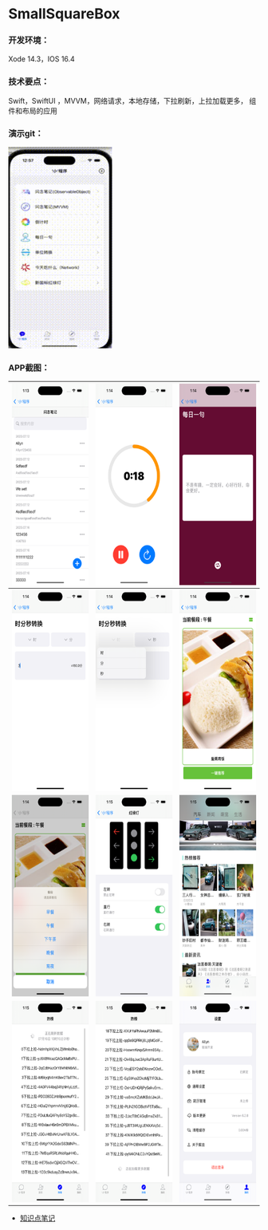 # SmallSquareBox 
### 开发环境：
 Xode 14.3，IOS 16.4
### 技术要点：
 Swift，SwiftUI ，MVVM，网络请求，本地存储，下拉刷新，上拉加载更多， 组件和布局的应用

### 演示git：

<img src="https://github.com/Allyns/SmallSquareBox/blob/main/SmallSquareBox/1689484174338.gif" width="208" height="404">

### APP截图：

| <img src="https://github.com/Allyns/SmallSquareBox/blob/main/SmallSquareBox/2023-07-16%20at%2013.13.25.png" width="208" height="404"> | <img src="https://github.com/Allyns/SmallSquareBox/blob/main/SmallSquareBox/2023-07-16%20at%2013.14.06.png" width="208" height="404"> | <img src="https://github.com/Allyns/SmallSquareBox/blob/main/SmallSquareBox/2023-07-16%20at%2013.14.11.png" width="208" height="404"> |
| --- | --- | --- |
|<img src="https://github.com/Allyns/SmallSquareBox/blob/main/SmallSquareBox/2023-07-16%20at%2013.14.23.png" width="208" height="404"> | <img src="https://github.com/Allyns/SmallSquareBox/blob/main/SmallSquareBox/2023-07-16%20at%2013.14.39.png" width="208" height="404"> | <img src="https://github.com/Allyns/SmallSquareBox/blob/main/SmallSquareBox/2023-07-16%20at%2013.14.53.png" width="208" height="404"> | 
|<img src="https://github.com/Allyns/SmallSquareBox/blob/main/SmallSquareBox/2023-07-16%20at%2013.14.56.png" width="208" height="404"> | <img src="https://github.com/Allyns/SmallSquareBox/blob/main/SmallSquareBox/2023-07-16%20at%2013.15.02.png" width="208" height="404"> | <img src="https://github.com/Allyns/SmallSquareBox/blob/main/SmallSquareBox/2023-07-16%20at%2013.15.25.png" width="208" height="404"> |
| <img src="https://github.com/Allyns/SmallSquareBox/blob/main/SmallSquareBox/2023-07-16%20at%2013.15.34.png" width="208" height="404"> | <img src="https://github.com/Allyns/SmallSquareBox/blob/main/SmallSquareBox/2023-07-16%20at%2013.15.40.png" width="208" height="404"> | <img src="https://github.com/Allyns/SmallSquareBox/blob/main/SmallSquareBox/2023-07-16%20at%2013.16.38.png" width="208" height="404"> | 


- [知识点笔记](https://juejin.cn/post/7250736169277866041)
